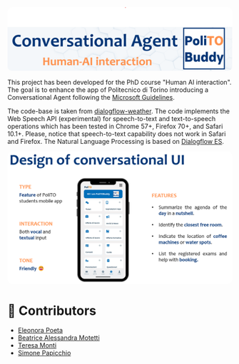 
<p align="center">
  <img src="static/images/polito_buddy_logo.png" alt="poliTO buddy logo" width="800" style="border-radius: 10px;"/>
</p>

This project has been developed for the PhD course "Human AI interaction". The goal is to enhance the app of
Politecnico di Torino introducing a Conversational Agent following the [Microsoft Guidelines](https://www.microsoft.com/en-us/research/project/guidelines-for-human-ai-interaction/).

The code-base is taken from [dialogflow-weather](https://github.com/luigidr/dialogflow-weather). 
The code implements the Web Speech API (experimental) for speech-to-text and text-to-speech operations 
which has been tested in Chrome 57+, Firefox 70+, and Safari 10.1+. 
Please, notice that speech-to-text capability does not work in Safari and Firefox.
The Natural Language Processing is based on [Dialogflow ES](https://dialogflow.cloud.google.com/). 


<p align="center">
  <img src="static/images/polito_buddy_design.png" alt="poliTO buddy logo" width="700" style="border-radius: 10px;"/>
</p>



# 👥 Contributors

- [Eleonora Poeta](https://www.linkedin.com/in/eleonora-poeta/)
- [Beatrice Alessandra Motetti](https://www.linkedin.com/in/beatrice-alessandra-motetti/)
- [Teresa Monti](https://www.linkedin.com/in/teresa-monti-aa6404217/)
- [Simone Papicchio](https://www.linkedin.com/in/simone-papicchio/)
